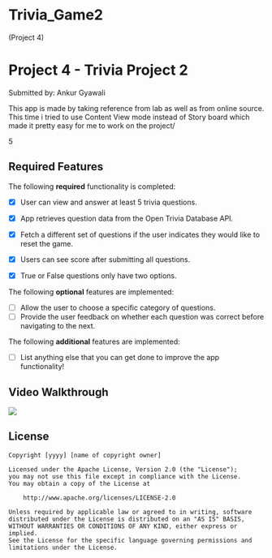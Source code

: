 # Trivia_Game2
(Project 4)



# Project 4 - Trivia Project 2

Submitted by: Ankur Gyawali

This app is made by taking reference from lab as well as from online source. This time i tried to use Content View mode instead of Story board which made it pretty easy for me to work on the project/

5

## Required Features

The following **required** functionality is completed:

- [X] User can view and answer at least 5 trivia questions.
- [X] App retrieves question data from the Open Trivia Database API.
- [X] Fetch a different set of questions if the user indicates they would like to reset the game.
- [X] Users can see score after submitting all questions.
- [X] True or False questions only have two options.


The following **optional** features are implemented:

  
- [ ] Allow the user to choose a specific category of questions.
- [ ] Provide the user feedback on whether each question was correct before navigating to the next.

The following **additional** features are implemented:

- [ ] List anything else that you can get done to improve the app functionality!

## Video Walkthrough


  <a href="https://www.loom.com/share/2143db18f73d41908730cfd1663db0e8">
   
  </a>
  <a href="https://www.loom.com/share/2143db18f73d41908730cfd1663db0e8">
    <img style="max-width:300px;" src="https://cdn.loom.com/sessions/thumbnails/2143db18f73d41908730cfd1663db0e8-with-play.gif">
  </a>


## License

    Copyright [yyyy] [name of copyright owner]

    Licensed under the Apache License, Version 2.0 (the "License");
    you may not use this file except in compliance with the License.
    You may obtain a copy of the License at

        http://www.apache.org/licenses/LICENSE-2.0

    Unless required by applicable law or agreed to in writing, software
    distributed under the License is distributed on an "AS IS" BASIS,
    WITHOUT WARRANTIES OR CONDITIONS OF ANY KIND, either express or implied.
    See the License for the specific language governing permissions and
    limitations under the License.

